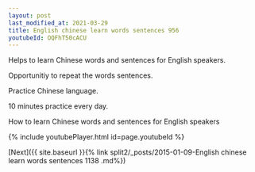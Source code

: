 ```yaml
---
layout: post
last_modified_at: 2021-03-29
title: English chinese learn words sentences 956 
youtubeId: OQFhT50cACU
---
```

 
 
Helps to learn Chinese words and sentences for English speakers.

Opportunitiy to repeat the words sentences. 

Practice Chinese language. 
 
10 minutes practice every day. 
 
How to learn Chinese words and sentences for English speakers 
 
{% include youtubePlayer.html id=page.youtubeId %}
 
 
[Next]({{ site.baseurl }}{% link  split2/_posts/2015-01-09-English chinese learn words sentences 1138 .md%})
 
